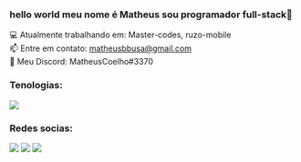 ### hello world meu nome é Matheus sou programador full-stack👋

<!--
**MatheusCoelho13/MatheusCoelho13** is a ✨ _special_ ✨ repository because its `README.md` (this file) appears on your GitHub profile.

Here are some ideas to get you started:

- 🔭 I’m currently working on ...
- 🌱 I’m currently learning ...
- 👯 I’m looking to collaborate on ...
- 🤔 I’m looking for help with ...
- 💬 Ask me about ...
- 📫 How to reach me: ...
- 😄 Pronouns: ...
- ⚡ Fun fact: ...
-->
💻 Atualmente trabalhando em: Master-codes, ruzo-mobile<br>
📫 Entre em contato: matheusbbusa@gmail.com<br>
📱 Meu Discord: MatheusCoelho#3370

### Tenologias:
<a href="https://skillicons.dev">
    <img src="https://skillicons.dev/icons?i=html,css,js,php,react,ts,nodejs,mongodb,mysql,bots,flutter,vscode,pr&perline=7" />
</a>

### Redes socias:
<div>
  <a href="https://www.linkedin.com/in/matheus-coelho-fernandes-b7a5231b3/" target="_blank"><img src="https://img.shields.io/badge/-LinkedIn-%230077B5?style=for-the-badge&logo=linkedin&logoColor=white" target="_blank"></a>
<a href="https://www.twitch.tv/Coelho_matheus" target="_blank"><img src="https://img.shields.io/badge/Twitch-9146FF?style=for-the-badge&logo=twitch&logoColor=white" target="_blank"></a>
<a href="https://www.youtube.com/channel/UCHVXDDvXMhP1zDgqv0DfKSw" target="_blank"><img src="https://img.shields.io/badge/YouTube-FF0000?style=for-the-badge&logo=youtube&logoColor=white" target="_blank"></a>

</div>